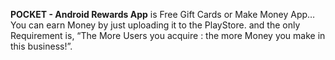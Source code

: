 <b>POCKET - Android Rewards App</b> is Free Gift Cards or Make Money App… <br/>You can earn Money by just uploading it to the PlayStore. and the only Requirement is, “The More Users you acquire : the more Money you make in this business!”.
